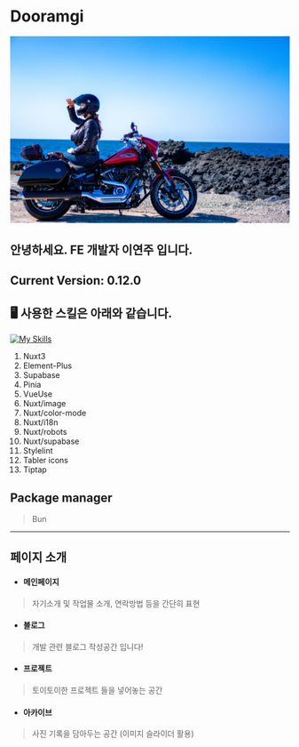 # Dooramgi

![Dewdew](./.github/assets/dewdew.jpg)

## 안녕하세요. FE 개발자 이연주 입니다.

## Current Version: 0.12.0

## 🖥️ 사용한 스킬은 아래와 같습니다.

[![My Skills](https://skillicons.dev/icons?i=nuxtjs,vue,supabase,vercel,vite,ts,js,postgres,html,sass,vscode,vim,github)](https://skillicons.dev)

1. Nuxt3
2. Element-Plus
3. Supabase
4. Pinia
5. VueUse
6. Nuxt/image
7. Nuxt/color-mode
8. Nuxt/i18n
9. Nuxt/robots
10. Nuxt/supabase
11. Stylelint
12. Tabler icons
13. Tiptap

## Package manager

> Bun

___

## 페이지 소개

- #### 메인페이지
> 자기소개 및 작업물 소개, 연락방법 등을 간단히 표현

- #### 블로그
> 개발 관련 블로그 작성공간 입니다!

- #### 프로젝트
> 토이토이한 프로젝트 들을 넣어놓는 공간

- #### 아카이브
> 사진 기록을 담아두는 공간
> (이미지 슬라이더 활용)
